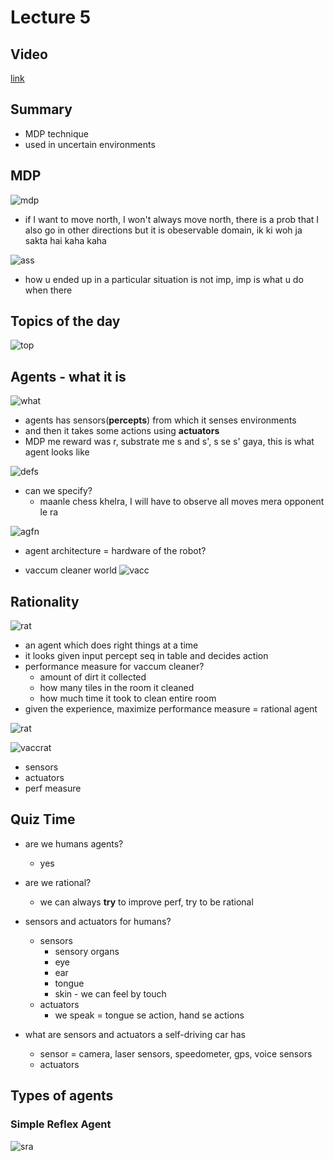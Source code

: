 # Lecture 5

## Video

[link](https://drive.google.com/file/d/1GLfqBsmFigWpReFhRNOQ84hYkTSPho5O/view?usp=sharing)

## Summary

- MDP technique
- used in uncertain environments

## MDP

![mdp](mdp.png)

- if I want to move north, I won't always move north, there is a prob that I also go in other directions but it is obeservable domain, ik ki woh ja sakta hai kaha kaha

![ass](assump.png)

- how u ended up in a particular situation is not imp, imp is what u do when there

## Topics of the day

![top](topics.png)

## Agents - what it is

![what](what.png)

- agents has sensors(**percepts**) from which it senses environments
- and then it takes some actions using **actuators**
- MDP me reward was r, substrate me s and s', s se s' gaya, this is what agent looks like

![defs](defs.png)

- can we specify?
  - maanle chess khelra, I will have to observe all moves mera opponent le ra

![agfn](agentfn.png)

- agent architecture = hardware of the robot?

- vaccum cleaner world ![vacc](vacc.png)

## Rationality

![rat](rational.png)

- an agent which does right things at a time
- it looks given input percept seq in table and decides action
- performance measure for vaccum cleaner?
  - amount of dirt it collected
  - how many tiles in the room it cleaned
  - how much time it took to clean entire room
- given the experience, maximize performance measure = rational agent

![rat](rationality.png)

![vaccrat](vaccrat.png)

- sensors
- actuators
- perf measure

## Quiz Time

- are we humans agents?
  - yes
- are we rational?
  - we can always **try** to improve perf, try to be rational
- sensors and actuators for humans?
  - sensors
    - sensory organs
    - eye
    - ear
    - tongue
    - skin - we can feel by touch
  - actuators
    - we speak = tongue se action, hand se actions

- what are sensors and actuators a self-driving car has
  - sensor = camera, laser sensors, speedometer, gps, voice sensors
  - actuators

## Types of agents

### Simple Reflex Agent

![sra](sra.png)

